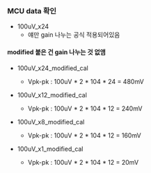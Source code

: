 ### MCU data 확인

- 100uV_x24
  - 얘만 gain 나누는 공식 적용되어있음 

#### modified 붙은 건 gain 나누는 것 없앰

- 100uV_x24_modified_cal
  - Vpk-pk : 100uV * 2 * 104 * 24 = 480mV

- 100uV_x12_modified_cal
  - Vpk-pk : 100uV * 2 * 104 * 12 = 240mV
- 100uV_x8_modified_cal
  - Vpk-pk : 100uV * 2 * 104 * 12 = 160mV
- 100uV_x1_modified_cal
  - Vpk-pk : 100uV * 2 * 104 * 12 = 20mV